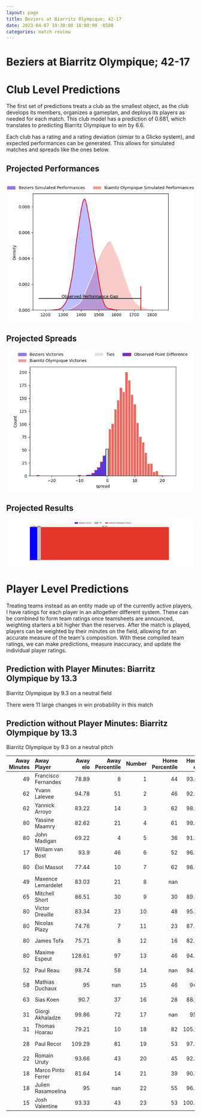 ```yaml
---  
layout: page  
title: Beziers at Biarritz Olympique; 42-17  
date: 2023-04-07 19:30:00 18:00:00 -0500  
categories: match review  
---
```

# Beziers at Biarritz Olympique; 42-17

# Club Level Predictions


The first set of predictions treats a club as the smallest object, as the club develops its members, organizes a gameplan, and deploys its players as needed for each match. This club model has a prediction of 0.681, which translates to predicting Biarritz Olympique to win by 6.6.

Each club has a rating and a rating deviation (simiar to a Glicko system), and expected performances can be generated. This allows for simulated matches and spreads like the ones below.
## Projected Performances


![Projected Performances](plots/performances_2023-04-07-BiarritzOlympique-Beziers.png)
## Projected Spreads


![Projected Spreads](plots/spreads_2023-04-07-BiarritzOlympique-Beziers.png)
## Projected Results


![Projected Results](plots/resultbar_2023-04-07-BiarritzOlympique-Beziers.png)
# Player Level Predictions


Treating teams instead as an entity made up of the currently active players, I have ratings for each player in an altogether different system. These can be combined to form team ratings once teamsheets are announced, weighting starters a bit higher than the reserves. After the match is played, players can be weighted by their minutes on the field, allowing for an accurate measure of the team's composition. With these compiled team ratings, we can make predictions, measure inaccuracy, and update the individual player ratings.
## Prediction with Player Minutes: Biarritz Olympique by 13.3


Biarritz Olympique by 9.3 on a neutral field

There were 11 large changes in win probability in this match
## Prediction without Player Minutes: Biarritz Olympique by 13.3


Biarritz Olympique by 9.3 on a neutral pitch



|   Away Minutes | Away Player         |   Away elo |   Away Percentile |   Number |   Home Percentile |   Home elo | Home Player        |   Home Minutes |
|---------------:|:--------------------|-----------:|------------------:|---------:|------------------:|-----------:|:-------------------|---------------:|
|             49 | Francisco Fernandes |      78.89 |                 8 |        1 |                44 |      93.48 | Guy Millar         |             64 |
|             62 | Yvann Lalevee       |      94.78 |                51 |        2 |                46 |      92.55 | Baptiste Erdocio   |             74 |
|             62 | Yannick Arroyo      |      83.22 |                14 |        3 |                62 |      98.66 | Zakaria El Fakir   |             44 |
|             80 | Yassine Maamry      |      82.62 |                21 |        4 |                61 |      99.09 | Johan Aliouat      |             56 |
|             80 | John Madigan        |      69.22 |                 4 |        5 |                36 |      91.99 | John Dyer          |             80 |
|             17 | William van Bost    |      93.9  |                46 |        6 |                52 |      96.96 | Josh Tyrell        |             80 |
|             80 | Éloi Massot         |      77.44 |                10 |        7 |                62 |      98.79 | Francois Vergnaud  |             80 |
|             49 | Maxence Lemardelet  |      83.03 |                21 |        8 |               nan |      95    | Ekain Imaz Agirre  |             80 |
|             65 | Mitchell Short      |      86.51 |                30 |        9 |                30 |      89.41 | Tomas Cubelli      |             56 |
|             80 | Victor Dreuille     |      83.34 |                23 |       10 |                48 |      95.74 | Baptiste Germain   |             56 |
|             80 | Nicolas Plazy       |      74.76 |                 7 |       11 |                23 |      87.03 | Yohann Artru       |             44 |
|             80 | James Tofa          |      75.71 |                 8 |       12 |                16 |      82.88 | Auguste Cadot      |             80 |
|             80 | Maxime Espeut       |     128.61 |                97 |       13 |                46 |      94.37 | Joseph Tomane      |             14 |
|             52 | Paul Reau           |      98.74 |                58 |       14 |               nan |      94.61 | Vincent Martin     |             80 |
|             58 | Mathias Duchaux     |      95    |               nan |       15 |                46 |      94.5  | Steeve Barry       |             80 |
|             63 | Sias Koen           |      90.7  |                37 |       16 |                28 |      88.63 | Ewan Bertheau      |             66 |
|             31 | Giorgi Akhaladze    |      99.86 |                72 |       17 |               nan |      95.6  | Gilles Bosch       |             36 |
|             31 | Thomas Hoarau       |      79.21 |                10 |       18 |                82 |     105.22 | Killian Taofifenua |             36 |
|             28 | Paul Recor          |     109.29 |                81 |       19 |                53 |      97.08 | Simon Augry        |             24 |
|             22 | Romain Uruty        |      93.66 |                43 |       20 |                45 |      92.77 | Barnabé Couilloud  |             24 |
|             18 | Marco Pinto Ferrer  |      81.64 |                14 |       21 |                39 |      90.32 | Darly Domvo        |             24 |
|             18 | Julien Rasamoelina  |      95    |               nan |       22 |                55 |      96.54 | Luka Azariashvili  |             16 |
|             15 | Josh Valentine      |      93.33 |                43 |       23 |                53 |     100.91 | Luka Tchelidze     |              6 |

